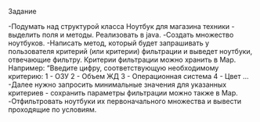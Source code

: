 Задание

-Подумать над структурой класса Ноутбук для магазина техники - выделить поля и
методы. Реализовать в java.
-Создать множество ноутбуков.
-Написать метод, который будет запрашивать у пользователя критерий (или критерии)
фильтрации и выведет ноутбуки, отвечающие фильтру. Критерии фильтрации можно
хранить в Map. Например:
“Введите цифру, соответствующую необходимому критерию:
1 - ОЗУ
2 - Объем ЖД
3 - Операционная система
4 - Цвет …
-Далее нужно запросить минимальные значения для указанных критериев - сохранить
параметры фильтрации можно также в Map.
-Отфильтровать ноутбуки их первоначального множества и вывести проходящие по
условиям.
